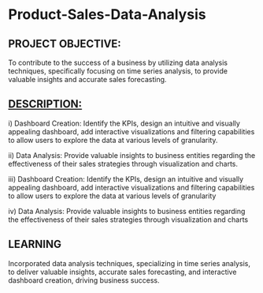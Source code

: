 # Product-Sales-Data-Analysis

## **PROJECT OBJECTIVE:** 

To contribute to the success of a business by utilizing data analysis techniques, specifically focusing on time series analysis, to provide valuable insights and accurate sales forecasting.

##	**<u>DESCRIPTION:</u>**

i)	Dashboard Creation: Identify the KPIs, design an intuitive and visually
appealing dashboard, add interactive visualizations and filtering capabilities to
allow users to explore the data at various levels of granularity.

ii)	Data Analysis: Provide valuable insights to business entities regarding the
effectiveness of their sales strategies through visualization and charts.

iii)	Dashboard Creation: Identify the KPIs, design an intuitive and visually
appealing dashboard, add interactive visualizations and filtering capabilities to
allow users to explore the data at various levels of granularity

iv)	 Data Analysis: Provide valuable insights to business entities regarding the
effectiveness of their sales strategies through visualization and charts

## __LEARNING__
Incorporated data analysis techniques, specializing in time series analysis, to deliver valuable insights, accurate sales forecasting, and interactive dashboard creation, driving business success.


